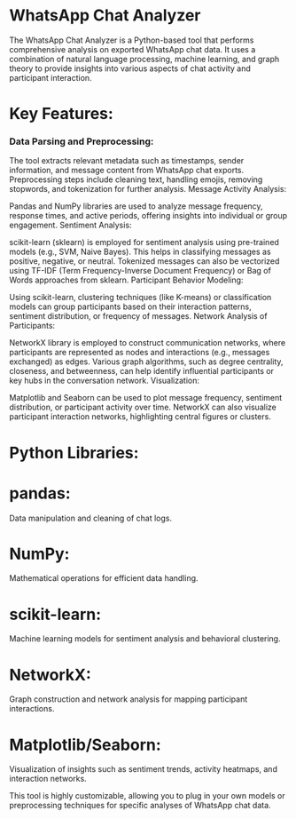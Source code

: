 # WhatsApp Chat Analyzer
The WhatsApp Chat Analyzer is a Python-based tool that performs comprehensive analysis on exported WhatsApp chat data. It uses a combination of natural language processing, machine learning, and graph theory to provide insights into various aspects of chat activity and participant interaction.

# Key Features:
### Data Parsing and Preprocessing:

The tool extracts relevant metadata such as timestamps, sender information, and message content from WhatsApp chat exports.
Preprocessing steps include cleaning text, handling emojis, removing stopwords, and tokenization for further analysis.
Message Activity Analysis:

Pandas and NumPy libraries are used to analyze message frequency, response times, and active periods, offering insights into individual or group engagement.
Sentiment Analysis:

scikit-learn (sklearn) is employed for sentiment analysis using pre-trained models (e.g., SVM, Naive Bayes). This helps in classifying messages as positive, negative, or neutral.
Tokenized messages can also be vectorized using TF-IDF (Term Frequency-Inverse Document Frequency) or Bag of Words approaches from sklearn.
Participant Behavior Modeling:

Using scikit-learn, clustering techniques (like K-means) or classification models can group participants based on their interaction patterns, sentiment distribution, or frequency of messages.
Network Analysis of Participants:

NetworkX library is employed to construct communication networks, where participants are represented as nodes and interactions (e.g., messages exchanged) as edges.
Various graph algorithms, such as degree centrality, closeness, and betweenness, can help identify influential participants or key hubs in the conversation network.
Visualization:

Matplotlib and Seaborn can be used to plot message frequency, sentiment distribution, or participant activity over time.
NetworkX can also visualize participant interaction networks, highlighting central figures or clusters.
# Python Libraries:
# pandas:
Data manipulation and cleaning of chat logs.
# NumPy:
Mathematical operations for efficient data handling.
# scikit-learn:
Machine learning models for sentiment analysis and behavioral clustering.
# NetworkX:
Graph construction and network analysis for mapping participant interactions.
# Matplotlib/Seaborn: 
Visualization of insights such as sentiment trends, activity heatmaps, and interaction networks.

This tool is highly customizable, allowing you to plug in your own models or preprocessing techniques for specific analyses of WhatsApp chat data.
